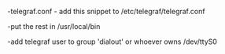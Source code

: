 -telegraf.conf - add this snippet to /etc/telegraf/telegraf.conf

-put the rest in /usr/local/bin

-add telegraf user to group 'dialout' or whoever owns /dev/ttyS0